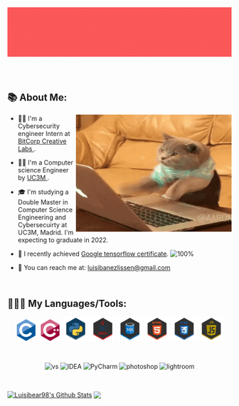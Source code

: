 <img src="https://github.com/Luisibear98/Luisibear98/blob/main/title.gif" width=100% style="height:50%" align="left"/>

<!--**SABERGLOW/SABERGLOW** is a ✨ _special_ ✨ repository because its `README.md` (this file) appears on your GitHub profile.-->
<p>&nbsp;</p>




<p>&nbsp;</p>

## 📚 About Me:
<a href="https://github.com/Luisibear98/"><img align="right" width="350" height="263" src="https://github.com/Luisibear98/Luisibear98/blob/main/giphy.gif"></a>
  - 👨‍💻 I'm a Cybersecurity engineer Intern at <a href = "http://www.bitcorp.it/"> BitCorp Creative Labs </a>.
  - 👨‍🏫 I'm a Computer science Engineer by <a href = "https://www.uc3m.es/Inicio"> UC3M </a>.
  - 🎓 I'm studying a Double Master in Computer Science Engineering and Cybersecuirty at UC3M, Madrid. I'm expecting to graduate in 2022.
  - 🎯 I recently achieved <a href="https://www.credential.net/813c5491-86e4-4f87-a870-796dc3305a63#gs.txgpiy">Google tensorflow certificate</a>. ![100%](https://progress-bar.dev/100)

  - 📧 You can reach me at: luisibanezlissen@gmail.com

<p>&nbsp;</p>



## 👨🏻‍💻 My Languages/Tools:
<div>
<p align="center">
<img src="https://github.com/Luisibear98/Luisibear98/blob/main/Misc/image%20backups/homeycombs/C.svg" alt="c" width="50" height="50"/> 
<img src="https://github.com/Luisibear98/Luisibear98/blob/main/Misc/image%20backups/homeycombs/C++.svg" alt="cplusplus" width="50" height="50"/> 
<img src="https://github.com/Luisibear98/Luisibear98/blob/main/Misc/image%20backups/homeycombs/Python.png" alt="python" width="57" height="55"/> 
<img src="https://github.com/Luisibear98/Luisibear98/blob/main/Misc/image%20backups/homeycombs/JAVA.png" alt="JAVA" width="57" height="55"/> 
<img src="https://github.com/Luisibear98/Luisibear98/blob/main/Misc/image%20backups/homeycombs/SQL.png" alt="SQL" width="57" height="55"/> 
<img src="https://github.com/Luisibear98/Luisibear98/blob/main/Misc/image%20backups/homeycombs/HTML5.png" alt="html5" width="57" height="55"/> 
<img src="https://github.com/Luisibear98/Luisibear98/blob/main/Misc/image%20backups/homeycombs/CSS3.png" alt="css3" width="57" height="55"/> 
<img src="https://github.com/Luisibear98/Luisibear98/blob/main/Misc/image%20backups/homeycombs/JavaScript.png" alt="javascript" width="57" height="55"/> 
<p>&nbsp;</p>
<p align="center">
<img src="https://images-wixmp-ed30a86b8c4ca887773594c2.wixmp.com/f/217d5ea0-623d-40b1-9b31-027b904a5f15/ddjvwxd-b25523cb-c1c0-4716-8e55-3efdc015abef.png?token=eyJ0eXAiOiJKV1QiLCJhbGciOiJIUzI1NiJ9.eyJzdWIiOiJ1cm46YXBwOiIsImlzcyI6InVybjphcHA6Iiwib2JqIjpbW3sicGF0aCI6IlwvZlwvMjE3ZDVlYTAtNjIzZC00MGIxLTliMzEtMDI3YjkwNGE1ZjE1XC9kZGp2d3hkLWIyNTUyM2NiLWMxYzAtNDcxNi04ZTU1LTNlZmRjMDE1YWJlZi5wbmcifV1dLCJhdWQiOlsidXJuOnNlcnZpY2U6ZmlsZS5kb3dubG9hZCJdfQ.78tZSYZMHR4zWvx9nAu-JvXy-nPKCwMmxdBePKEvB08" alt="vs" width="48" height="48"/> 
<img src="https://images-wixmp-ed30a86b8c4ca887773594c2.wixmp.com/f/9b5e7dcc-db45-4acb-8078-4f1e40191fe1/dbfye6x-ee5cf816-da93-4428-8cc6-e388e0b45136.png?token=eyJ0eXAiOiJKV1QiLCJhbGciOiJIUzI1NiJ9.eyJzdWIiOiJ1cm46YXBwOiIsImlzcyI6InVybjphcHA6Iiwib2JqIjpbW3sicGF0aCI6IlwvZlwvOWI1ZTdkY2MtZGI0NS00YWNiLTgwNzgtNGYxZTQwMTkxZmUxXC9kYmZ5ZTZ4LWVlNWNmODE2LWRhOTMtNDQyOC04Y2M2LWUzODhlMGI0NTEzNi5wbmcifV1dLCJhdWQiOlsidXJuOnNlcnZpY2U6ZmlsZS5kb3dubG9hZCJdfQ._0zGB33NIE1jhC583GLDwygXr5jsMVwfCaEtBWtWNt0" alt="IDEA" width="48" height="48"/> 
<img src="https://images-wixmp-ed30a86b8c4ca887773594c2.wixmp.com/f/217d5ea0-623d-40b1-9b31-027b904a5f15/dccudp7-3a29ffd5-4e85-4123-88cc-4e948bedd7c1.png/v1/fill/w_512,h_512,strp/honeycomb_icon_pycharm_by_mauriliosm_dccudp7-fullview.png?token=eyJ0eXAiOiJKV1QiLCJhbGciOiJIUzI1NiJ9.eyJzdWIiOiJ1cm46YXBwOiIsImlzcyI6InVybjphcHA6Iiwib2JqIjpbW3siaGVpZ2h0IjoiPD01MTIiLCJwYXRoIjoiXC9mXC8yMTdkNWVhMC02MjNkLTQwYjEtOWIzMS0wMjdiOTA0YTVmMTVcL2RjY3VkcDctM2EyOWZmZDUtNGU4NS00MTIzLTg4Y2MtNGU5NDhiZWRkN2MxLnBuZyIsIndpZHRoIjoiPD01MTIifV1dLCJhdWQiOlsidXJuOnNlcnZpY2U6aW1hZ2Uub3BlcmF0aW9ucyJdfQ.H8trsVIaTWNWAe_KnDtr1GN7tt8V8S3ANzAGW1MG2Bs" alt="PyCharm" width="48" height="48"/> 
<img src="https://preview.redd.it/9j29mcwvdv921.png?width=512&format=png&auto=webp&s=df03e5e15a395b099581ce25b88c6470a28c0c8f" alt="photoshop" width="48" height="48"/> 
<img src="https://preview.redd.it/z3xmza38ev921.png?width=512&format=png&auto=webp&s=39d0ca955e2a4cc678b415453e7f63b06c2ea6a7" alt="lightroom" width="48" height="48"/> 

</div>

<p>&nbsp;</p>



<a href="https://github.com/Luisibear98">
<img align="center" alt="Luisibear98's Github Stats" src="https://github-readme-stats.codestackr.vercel.app/api?username=Luisibear98&show_icons=true&hide_border=true&count_private=true&include_all_commits=true&theme=radical" /></a>

<a href="https://github.com/Luisibear98">
  <img align="center" src="https://github-readme-stats.anuraghazra1.vercel.app/api/top-langs/?username=Luisibear98&layout=compact&theme=radical" />
</a>
